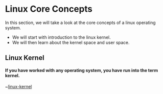 # Linux Core Concepts

In this section, we will take a look at the core concepts of a linux operating system.
- We will start with introduction to the linux kernel.
- We will then learn about the kernel space and user space.

## Linux Kernel
#### If you have worked with any operating system, you have run into the term kernel. 

~[linux-kernel](../../images/linux-kernel.PNG)
